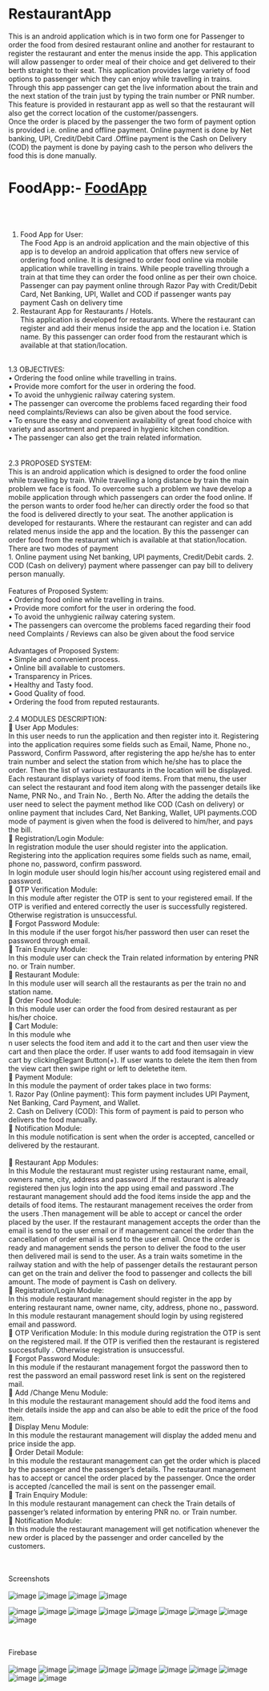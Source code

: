# RestaurantApp
This is an android application which is in two form one for Passenger to order the food from desired restaurant online and another for restaurant to register the restaurant and enter the menus inside the app. This application will allow passenger to order meal of their choice and get delivered to their berth straight to their seat. This application provides large variety of food options to passenger which they can enjoy while travelling in trains.
<br>
Through this app passenger can get the live information about the train and the next station of the train just by typing the train number or PNR number. This feature is provided in restaurant app as well so that the restaurant will also get the correct location of the customer/passengers.
<br>
Once the order is placed by the passenger the two form of payment option is provided
i.e. online and offline payment. Online payment is done by Net banking, UPI, Credit/Debit Card .Offline payment is the Cash on Delivery (COD) the payment is done by paying cash to the person who delivers the food this is done manually.
<br>
# FoodApp:- [FoodApp](https://github.com/raushanvivek9/FoodApp)
<br><br>
1)	Food App for User:<br>
The Food App is an android application and the main objective of this app is to develop an android application that offers new service of ordering food online. It is designed to order food online via mobile application while travelling in trains. While people travelling through a train at that time they can order the food online as per their own choice. Passenger can pay payment online through Razor Pay with Credit/Debit Card, Net Banking, UPI, Wallet and COD if passenger wants pay payment Cash on delivery time
2)	Restaurant App for Restaurants / Hotels.<br>
This application is developed for restaurants. Where the restaurant can register and add their menus inside the app and the location i.e. Station name. By this passenger can order food from the restaurant which is available at that station/location. 
<br>
1.3	OBJECTIVES:<br>
•	Ordering the food online while travelling in trains.<br>
•	Provide more comfort for the user in ordering the food.<br>
•	To avoid the unhygienic railway catering system.<br>
•	The passenger can overcome the problems faced regarding their food need complaints/Reviews can also be given about the food service.<br>
•	To ensure the easy and convenient availability of great food choice with variety and assortment and prepared in hygienic kitchen condition.<br>
•	The passenger can also get the train related information.<br>
<br><br>
2.3	PROPOSED SYSTEM:<br>
This is an android application which is designed to order the food online while travelling by train. While travelling a long distance by train the main problem we face is food. To overcome such a problem we have develop a mobile application through which passengers can order the food online. If the person wants to order food he/her can directly order the food so that the food is delivered directly to your seat.
The another application is developed for restaurants. Where the restaurant can register and can add related menus inside the app and the location. By this the passenger can order food from the restaurant which is available at that station/location.
There are two modes of payment<br>
1.	Online payment using Net banking, UPI payments, Credit/Debit cards.
2.	COD (Cash on delivery) payment where passenger can pay bill to delivery person manually.
<br><br>
Features of Proposed System:<br>
•	Ordering food online while travelling in trains.<br>
•	Provide more comfort for the user in ordering the food.<br>
•	To avoid the unhygienic railway catering system.<br>
•	The passengers can overcome the problems faced regarding their food need Complaints / Reviews can also be given about the food service<br><br>
Advantages of Proposed System:<br>
•	Simple and convenient process.<br>
•	Online bill available to customers.<br>
•	Transparency in Prices.<br>
•	Healthy and Tasty food.<br>
•	Good Quality of food.<br>
•	Ordering the  food from reputed restaurants.<br><br>
2.4	MODULES DESCRIPTION:<br>
	User App Modules:<br>
In this user needs to run the application and then register into it. Registering into the application requires some fields such as Email, Name, Phone no., Password, Confirm Password, after registering the app he/she has to enter train number and select the station from which he/she has to place the order. Then the list of various restaurants in the location will be displayed. Each restaurant displays variety of  food items. From that menu, the user can select the restaurant and food item along with the passenger details like Name, PNR No., and Train No. , Berth No. After the adding the details the user need to select the payment method like COD (Cash on delivery) or online payment that includes Card, Net Banking, Wallet, UPI payments.COD mode of payment is given when the food is delivered to him/her, and pays the bill.
<br>
	Registration/Login Module:<br>
In registration module the user should register into the application. Registering into the application requires some fields such as name, email, phone no, password, confirm password.<br>
In login module user should login his/her account using registered email and password.<br>
	OTP Verification Module:<br>
In this module after register the  OTP is sent to your registered email. If the OTP is verified and entered correctly the user is successfully registered. Otherwise registration is unsuccessful.<br>
	Forgot Password Module:<br>
In this module if the user forgot his/her password then user can reset the password through email.<br>
	Train Enquiry Module:<br>
In this module user can check the Train related information by entering PNR no. or Train number.<br>
	Restaurant Module:<br>
In this module user will search all the restaurants as per the train no and station name.<br>
	Order Food Module:<br>
In this module user can order the food from desired restaurant as per his/her choice.<br>
	Cart Module:<br>
In this module whe<br>n user selects the food item and add it to the cart and then user view the cart and then place the order. If user wants to add food itemsagain in view cart by clickingElegant Button(+). If user wants to delete the item then from the view cart then swipe right or left to deletethe item.<br>
	Payment Module:<br>
In this module the payment of order takes place in two forms:<br>
1.	Razor Pay (Online payment): This form payment includes UPI Payment, Net Banking, Card Payment, and Wallet.<br>
2.	Cash on Delivery (COD): This form of payment is paid to person who delivers the food manually.<br>
	Notification Module:<br>
In this module notification is sent when the order is accepted, cancelled or delivered by the restaurant.<br>
<br>
	Restaurant App Modules:<br>
In this Module the restaurant must register using restaurant name, email, owners name, city, address and password .If the restaurant is already registered then jus login into the app using email and password .The restaurant management should add the food items inside the app and the details of food items.  The restaurant management receives the order from the users .Then management will be able to accept or cancel the order placed by the user. If the restaurant management accepts the order than the email is send to the user email or if management cancel the order than the cancellation of order email is send to the user email. Once the order is ready and management sends the person to deliver the food to the user then delivered mail is send to the user. As a train waits sometime in the railway station and with the help of passenger details the restaurant person can get on the train and deliver the food to passenger and collects the bill amount. The mode of payment is Cash on delivery.<br>
	Registration/Login Module:<br>
In this module restaurant management should register in the app by entering restaurant name, owner name, city, address, phone no., password.<br>
In this module restaurant management should login by using registered email and password.<br>
	OTP Verification Module:
In this module during registration the OTP is sent on  the registered mail. If the OTP is verified then the restaurant is registered successfully . Otherwise registration is unsuccessful.<br>
	Forgot Password Module:<br>
In this module if the restaurant management forgot  the password then to rest the password an email password reset link is sent on the  registered mail.<br>
	Add /Change Menu Module:<br>
In this module the restaurant management should add the food items and their details inside the app and can also be able to edit the price of the food item.<br>
	Display Menu Module:<br>
In this module the restaurant management will display the added menu and price inside the app.<br>
	Order Detail Module:<br>
In this module the restaurant management can get the order which is placed by the passenger and the passenger’s details. The restaurant management has to accept or cancel the order placed by the passenger. Once the order is accepted /cancelled the mail is sent on the passenger email.<br>
	Train Enquiry Module:<br>
In this module restaurant management can check the Train details of passenger’s related information by entering PNR no. or Train number.<br>
	Notification Module:<br>
In this module the restaurant management will get notification whenever the new order is placed by the passenger and order cancelled by the customers.<br>

<br><br>Screenshots <br><br>
![image](https://github.com/raushanvivek9/RestaurantApp/assets/49828254/0e0d1727-7815-46be-8bef-14eea1ca2361)
![image](https://github.com/raushanvivek9/RestaurantApp/assets/49828254/d17d9499-8700-42fd-8580-8226ba5cc46d)
![image](https://github.com/raushanvivek9/RestaurantApp/assets/49828254/6ad5a98c-3c2c-4b59-85d9-bc51eca13f3b)
![image](https://github.com/raushanvivek9/RestaurantApp/assets/49828254/5f82fe45-6ae7-49de-ae22-990186b1a44f)

![image](https://github.com/raushanvivek9/RestaurantApp/assets/49828254/c1760154-3911-4e09-ad3d-fcd517e19f42)
![image](https://github.com/raushanvivek9/RestaurantApp/assets/49828254/74f89e76-fe20-4f04-aec5-5c124e43521e)
![image](https://github.com/raushanvivek9/RestaurantApp/assets/49828254/e3d73671-9177-45a0-a3eb-3942609e7a0a)
![image](https://github.com/raushanvivek9/RestaurantApp/assets/49828254/90af1dde-3118-4619-8bb4-4f9dcb08f354)
![image](https://github.com/raushanvivek9/RestaurantApp/assets/49828254/c82e4f40-02f5-4af0-9bc7-1a1c32be413e)
![image](https://github.com/raushanvivek9/RestaurantApp/assets/49828254/9a1546e2-0897-4546-9ed1-db6d808006ab)
![image](https://github.com/raushanvivek9/RestaurantApp/assets/49828254/a96fb2a8-776b-4fbf-9872-00064ee15d4e)
![image](https://github.com/raushanvivek9/RestaurantApp/assets/49828254/77f935c5-4172-4378-822d-e5edcbdd9518)
![image](https://github.com/raushanvivek9/RestaurantApp/assets/49828254/b30415d8-9ac2-4634-a384-74ecf4da07c5)

<br><br>Firebase<br><br>
![image](https://github.com/raushanvivek9/RestaurantApp/assets/49828254/a819ce5a-2d85-451d-885c-0ff95713e87a)
![image](https://github.com/raushanvivek9/RestaurantApp/assets/49828254/27730e97-1c1a-4f5b-8f98-77037674154e)
![image](https://github.com/raushanvivek9/RestaurantApp/assets/49828254/7765a8e3-4608-46f9-9ee8-d8efa861d624)
![image](https://github.com/raushanvivek9/RestaurantApp/assets/49828254/1a73f584-6a7e-45f1-b30e-d89d044253dd)
![image](https://github.com/raushanvivek9/RestaurantApp/assets/49828254/eb41ff1d-4cb6-4308-9f0e-15914d7ab0b5)
![image](https://github.com/raushanvivek9/RestaurantApp/assets/49828254/eae3ed70-3b77-46c9-8c45-239196e9306d)
![image](https://github.com/raushanvivek9/RestaurantApp/assets/49828254/db5be1df-ff7f-4c0c-8304-ac6eaa1cc672)
![image](https://github.com/raushanvivek9/RestaurantApp/assets/49828254/ede18b1d-71a8-48db-9054-afaf6ac0c3c9)
![image](https://github.com/raushanvivek9/RestaurantApp/assets/49828254/d8833d96-e752-4ab1-bb93-056c361aa27b)
![image](https://github.com/raushanvivek9/RestaurantApp/assets/49828254/81ca7037-222f-4782-b75e-915a42673a26)


